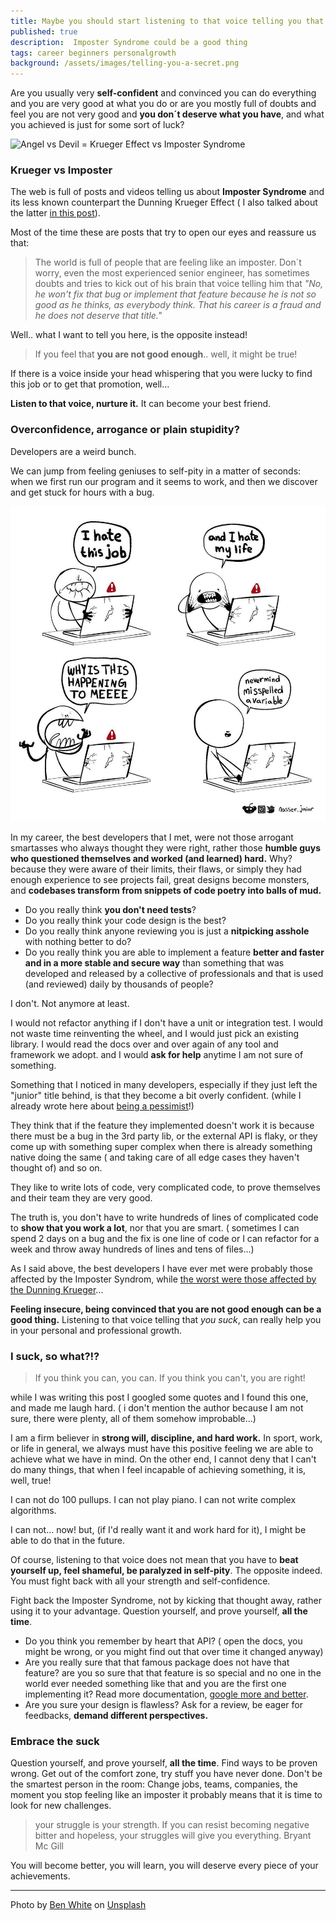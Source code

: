 ```yaml
---
title: Maybe you should start listening to that voice telling you that YOU SUCK! 
published: true
description:  Imposter Syndrome could be a good thing 
tags: career beginners personalgrowth 
background: /assets/images/telling-you-a-secret.png
---
```


Are you usually very **self-confident** and convinced you can do everything and you are very good at what you do or are you mostly full of doubts and feel you are not very good and **you don´t deserve what you have**, and what you achieved is just for some sort of luck?

![Angel vs Devil = Krueger Effect vs Imposter Syndrome](https://dev-to-uploads.s3.amazonaws.com/i/i0kemc5k30xfw9lpco4f.png)

### Krueger vs Imposter

The web is full of posts and videos telling us about **Imposter Syndrome** and its less known counterpart the Dunning Krueger Effect ( I also talked about the latter [in this post](https://dev.to/dvddpl/what-s-worse-than-being-an-imposter-pip)).

Most of the time these are posts that try to open our eyes and reassure us that:  

> The world is full of people that are feeling like an imposter.  Don´t worry, even the most experienced senior engineer, has sometimes doubts and tries to kick out of his brain that voice telling him that _"No, he won't fix that bug or implement that feature because he is not so good as he thinks, as everybody think. That his career is a fraud and he does not deserve that title."_  

Well.. what I want to tell you here, is the opposite instead!

> If you feel that **you are not good enough**.. well,  it might be true!  

If there is a voice inside your head whispering that you were lucky to find this job or to get that promotion, well...  

**Listen to that voice, nurture it.** It can become your best friend.

### Overconfidence, arrogance or plain stupidity?

Developers are a weird bunch.

We can jump from feeling geniuses to self-pity in a matter of seconds: when we first run our program and it seems to work, and then we discover and get stuck for hours with a bug. 

![I hate my job](/assets/images/i_hate_this_job_and_i_hate_my_life.jpg)

In my career, the best developers that I met, were not those arrogant smartasses who always thought they were right, rather those **humble guys who questioned themselves and worked (and learned) hard.** 
Why?  because they were aware of their limits, their flaws, or simply they had enough experience to see projects fail, great designs become monsters, and **codebases transform from snippets of code poetry into balls of mud.**


- Do you really think **you don't need tests**?
- Do you really think your code design is the best? 
- Do you really think anyone reviewing you is just a **nitpicking asshole** with nothing better to do?
- Do you really think you are able to implement a feature **better and faster and in a more stable and secure way** than something that was developed and released by a collective of professionals and that is used (and reviewed) daily by thousands of people?


I don't. Not anymore at least.

I would not refactor anything if I don't have a unit or integration test.
I would not waste time reinventing the wheel, and I would just pick an existing library.
I would read the docs over and over again of any tool and framework we adopt.
and I would **ask for help** anytime I am not sure of something. 

Something that I noticed in many developers, especially if they just left the "junior" title behind, is that they become a bit overly confident.   (while I already wrote here about [being a pessimist](https://dev.to/dvddpl/are-good-software-engineers-pessimists-54ll)!)

They think that if the feature they implemented doesn't work it is because there must be a bug in the 3rd party lib, or the external API is flaky, or they come up with something super complex when there is already something native doing the same ( and taking care of all edge cases they haven't thought of) and so on. 

They like to write lots of code, very complicated code, to prove themselves and their team they are very good. 

The truth is, you don't have to write hundreds of lines of complicated code to **show that you work a lot**, nor that you are smart. ( sometimes I can spend 2 days on a bug and the fix is one line of code or I can refactor for a week and throw away hundreds of lines and tens of files...) 

As I said above,  the best developers I have ever met were probably those affected by the Imposter Syndrom, while [the worst were those affected by the Dunning Krueger](https://dev.to/dvddpl/what-s-worse-than-being-an-imposter-pip)...

**Feeling insecure, being convinced that you are not good enough can be a good thing.**
Listening to that voice telling that _you suck_, can really help you in your personal and professional growth.

### I suck, so what?!?

> If you think you can, you can.
If you think you can't, you are right!

while I was writing this post I googled some quotes and I found this one, and made me laugh hard.  ( i don't mention the author because I am not sure, there were plenty, all of them somehow improbable...)

I am a firm believer in **strong will, discipline, and hard work.**
In sport, work, or life in general, we always must have this positive feeling we are able to achieve what we have in mind. On the other end, I cannot deny that I can't do many things,  that when I feel incapable of achieving something, it is, well, true!  

I can not do 100 pullups. 
I can not play piano.
I can not write complex algorithms.

I can not...  now!  but, (if I'd really want it and work hard for it), I might be able to do that in the future.

Of course, listening to that voice does not mean that you have to **beat yourself up, feel shameful, be paralyzed in self-pity**. The opposite indeed.  You must fight back with all your strength and self-confidence.

Fight back the Imposter Syndrome, not by kicking that thought away, rather using it to your advantage. 
Question yourself, and prove yourself, **all the time**. 

- Do you think you remember by heart that API?  ( open the docs, you might be wrong, or you might find out that over time it changed anyway)
- Are you really sure that that famous package does not have that feature?  are you so sure that that feature is so special and no one in the world ever needed something like that and you are the first one implementing it?  Read more documentation, [google more and better](https://dev.to/dvddpl/am-i-an-expert-developer-or-just-an-expert-googler-4390).
- Are you sure your design is flawless?  Ask for a review,  be eager for feedbacks, **demand different perspectives.**


### Embrace the suck

Question yourself, and prove yourself, **all the time**. 
Find ways to be proven wrong.
Get out of the comfort zone, try stuff you have never done.
Don't be the smartest person in the room: Change jobs, teams, companies, the moment you stop feeling like an imposter it probably means that it is time to look for new challenges.   

> your struggle is your strength.  If you can resist becoming negative bitter and hopeless, your struggles will give you everything.   Bryant Mc Gill

You will become better, you will learn, you will deserve every piece of your achievements.
 
---
Photo by <a href="https://unsplash.com/@benwhitephotography?utm_source=unsplash&utm_medium=referral&utm_content=creditCopyText">Ben White</a> on <a href="/s/photos/secrets?utm_source=unsplash&utm_medium=referral&utm_content=creditCopyText">Unsplash</a>
  